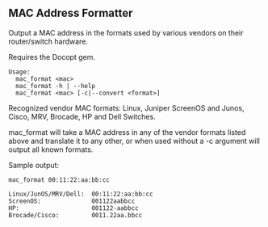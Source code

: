MAC Address Formatter
------------------------

Output a MAC address in the formats used by various vendors on their router/switch hardware.

Requires the Docopt gem.

	Usage:
	  mac_format <mac>
	  mac_format -h | --help
	  mac_format <mac> [-c|--convert <format>]

Recognized vendor MAC formats: Linux, Juniper ScreenOS and Junos, Cisco, MRV, Brocade, HP and Dell Switches.

mac_format will take a MAC address in any of the vendor formats listed above and translate it to any other, or when used without a -c argument will output all known formats.

Sample output:

	mac_format 00:11:22:aa:bb:cc

	Linux/JunOS/MRV/Dell:  00:11:22:aa:bb:cc
	ScreenOS:              001122aabbcc
	HP:                    001122-aabbcc
	Brocade/Cisco:         0011.22aa.bbcc